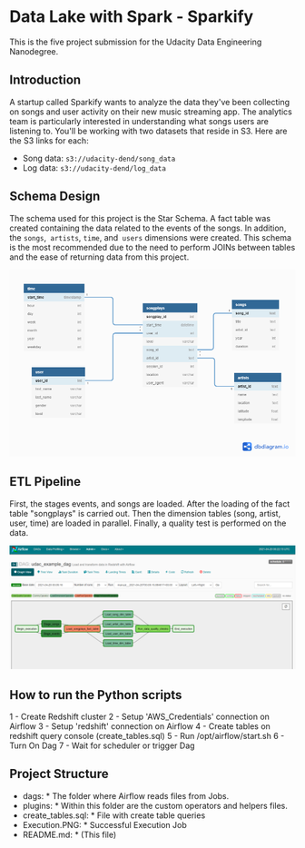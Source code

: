  # Data Lake with Spark - Sparkify


This is the five project submission for the Udacity Data Engineering Nanodegree.

## Introduction


A startup called Sparkify wants to analyze the data they've been collecting on songs and user activity on their new music streaming app. The analytics team is particularly interested in understanding what songs users are listening to. You'll be working with two datasets that reside in S3. Here are the S3 links for each:

- Song data: `s3://udacity-dend/song_data`
- Log data: `s3://udacity-dend/log_data`


## Schema Design


The schema used for this project is the Star Schema. A fact table was created containing the data related to the events of the songs. In addition, the `songs`,` artists`, `time`, and` users` dimensions were created. This schema is the most recommended due to the need to perform JOINs between tables and the ease of returning data from this project.

![Schema Design](Schema_Design.png?Raw=true "Schema Design")


## ETL Pipeline


First, the stages events, and songs are loaded. After the loading of the fact table "songplays" is carried out. Then the dimension tables (song, artist, user, time) are loaded in parallel. Finally, a quality test is performed on the data.

![OK Execution](Execution.PNG?Raw=true "OK Execution")


## How to run the Python scripts

1 - Create Redshift cluster
2 - Setup 'AWS_Credentials' connection on Airflow
3 - Setup 'redshift' connection on Airflow
4 - Create tables on redshift query console (create_tables.sql)
5 - Run /opt/airflow/start.sh
6 - Turn On Dag
7 - Wait for scheduler or trigger Dag


## Project Structure


* dags: * The folder where Airflow reads files from Jobs.
* plugins: * Within this folder are the custom operators and helpers files.
* create_tables.sql: * File with create table queries
* Execution.PNG: * Successful Execution Job
* README.md: * (This file)
